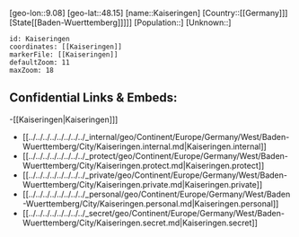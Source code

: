 ﻿---
location: [48.15,9.08]
mapzoom: [7,12] 
mapmarker: city 
type: City
tags:
- geo/City


SpocWebEntityId: 31254
isDeleted: false
confidential: public

---
[geo-lon::9.08]
[geo-lat::48.15]
[name::Kaiseringen]
[Country::[[Germany]]]
[State[[Baden-Wuerttemberg]]]]]
[Population::]
[Unknown::]


```leaflet
id: Kaiseringen
coordinates: [[Kaiseringen]]
markerFile: [[Kaiseringen]]
defaultZoom: 11 
maxZoom: 18
```


## Confidential Links & Embeds: 
-[[Kaiseringen|Kaiseringen]]] 
- [[../../../../../../../../_internal/geo/Continent/Europe/Germany/West/Baden-Wuerttemberg/City/Kaiseringen.internal.md|Kaiseringen.internal]] 
- [[../../../../../../../../_protect/geo/Continent/Europe/Germany/West/Baden-Wuerttemberg/City/Kaiseringen.protect.md|Kaiseringen.protect]] 
- [[../../../../../../../../_private/geo/Continent/Europe/Germany/West/Baden-Wuerttemberg/City/Kaiseringen.private.md|Kaiseringen.private]] 
- [[../../../../../../../../_personal/geo/Continent/Europe/Germany/West/Baden-Wuerttemberg/City/Kaiseringen.personal.md|Kaiseringen.personal]] 
- [[../../../../../../../../_secret/geo/Continent/Europe/Germany/West/Baden-Wuerttemberg/City/Kaiseringen.secret.md|Kaiseringen.secret]] 
